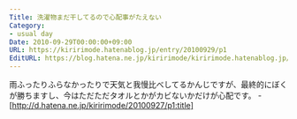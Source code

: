 ```yaml
---
Title: 洗濯物まだ干してるので心配事がたえない
Category:
- usual day
Date: 2010-09-29T00:00:00+09:00
URL: https://kiririmode.hatenablog.jp/entry/20100929/p1
EditURL: https://blog.hatena.ne.jp/kiririmode/kiririmode.hatenablog.jp/atom/entry/8454420450078211545
---
```



雨ふったりふらなかったりで天気と我慢比べしてるかんじですが、最終的にぼくが勝ちますし、今はただただタオルとかがカビないかだけが心配です。
-[http://d.hatena.ne.jp/kiririmode/20100927/p1:title]
